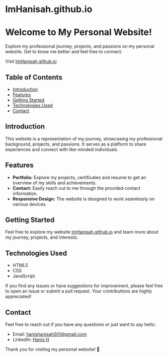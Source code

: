 # ImHanisah.github.io

# Welcome to My Personal Website!

Explore my professional journey, projects, and passions on my personal website. Get to know me better and feel free to connect.

Visit [ImHanisah.github.io](https://hanisahhanis.github.io/ImHanisah.github.io/)

## Table of Contents

- [Introduction](#introduction)
- [Features](#features)
- [Getting Started](#getting-started)
- [Technologies Used](#technologies-used)
- [Contact](#contact)

## Introduction

This website is a representation of my journey, showcasing my professional background, projects, and passions. It serves as a platform to share experiences and connect with like-minded individuals.

## Features

- **Portfolio:** Explore my projects, certificates and resume to get an overview of my skills and achievements.
- **Contact:** Easily reach out to me through the provided contact information.
- **Responsive Design:** The website is designed to work seamlessly on various devices.

## Getting Started

Feel free to explore my website [ImHanisah.github.io](https://hanisahhanis.github.io/ImHanisah.github.io/) and learn more about my journey, projects, and interests.

## Technologies Used

- HTML5
- CSS
- JavaScript

If you find any issues or have suggestions for improvement, please feel free to open an issue or submit a pull request. Your contributions are highly appreciated!

## Contact

Feel free to reach out if you have any questions or just want to say hello:

- Email: hanishanisah001@gmail.com
- LinkedIn: [Hanis H](www.linkedin.com/in/hanis-h)

Thank you for visiting my personal website! 🚀

